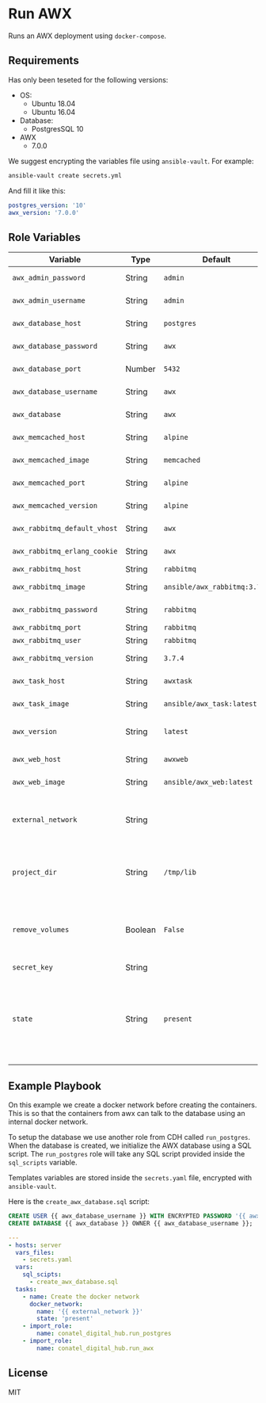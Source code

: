 Run AWX
=========

Runs an AWX deployment using `docker-compose`.

Requirements
------------

Has only been teseted for the following versions:

- OS:
  - Ubuntu 18.04
  - Ubuntu 16.04
- Database:
  - PostgresSQL 10
- AWX
  - 7.0.0

We suggest encrypting the variables file using `ansible-vault`. For example:

```bash
ansible-vault create secrets.yml
```

And fill it like this:

```yaml
postgres_version: '10'
awx_version: '7.0.0'
```

Role Variables
--------------

| Variable | Type | Default | Comments | 
| -------- | ---- | ------- | -------- |
| `awx_admin_password` | String | `admin` | Password for the AWX administrator. |
| `awx_admin_username` | String | `admin` | Username for the AWX administrator. |
| `awx_database_host` | String | `postgres` | Hostname of the PostgreSQL database. |
| `awx_database_password` | String | `awx` | Password of the AWX database administrator. |
| `awx_database_port` | Number | `5432` | Port of the PostgreSQL database. |
| `awx_database_username` | String | `awx` | Username of the AWX database administrator. |
| `awx_database` | String | `awx` | Name of the AWX database. |
| `awx_memcached_host` | String | `alpine` | AWX Memcached container host. |
| `awx_memcached_image` | String | `memcached` | AWX Memcached container image. |
| `awx_memcached_port` | String | `alpine` | AWX Memcached container port. |
| `awx_memcached_version` | String | `alpine` | AWX Memcached container image version. |
| `awx_rabbitmq_default_vhost` | String | `awx` | AWX RabbitMQ default vhost. |
| `awx_rabbitmq_erlang_cookie` | String | `awx` | AWX RabbitMQ erlang cookie. |
| `awx_rabbitmq_host` | String | `rabbitmq` | AWX RabbitMQ host. |
| `awx_rabbitmq_image` | String | `ansible/awx_rabbitmq:3.7.4` | Version of the RabbitMQ container to use for AWX. |
| `awx_rabbitmq_password` | String | `rabbitmq` | AWX RabbitMQ password. |
| `awx_rabbitmq_port` | String | `rabbitmq` | AWX RabbitMQ port. |
| `awx_rabbitmq_user` | String | `rabbitmq` | AWX RabbitMQ user. |
| `awx_rabbitmq_version` | String | `3.7.4` | Version of the RabbitMQ container to use for AWX. |
| `awx_task_host` | String | `awxtask` | Hostname of the AWX task container. |
| `awx_task_image` | String | `ansible/awx_task:latest` | Image of the AWX web container. |
| `awx_version` | String | `latest` | AWX version. Check the [releases](https://github.com/ansible/awx/releases) page for all AWX versions. |
| `awx_web_host` | String | `awxweb` | Hostname of the AWX web container. |
| `awx_web_image` | String | `ansible/awx_web:latest` | Image of the AWX web container. |
| `external_network` | String | | External docker network. Useful to connect the DB to other containers connected to that docker network. |
| `project_dir` | String | `/tmp/lib` | Project directory where the `docker-compose.yml` file and other files will be stored. **Should be an absolute path**. |
| `remove_volumes` | Boolean | `False` | Flag that indicates if the volume related to the database container should be removed after destroying or updating the project. |
| `secret_key` | String |  | AWX secret key. |
| `state` | String | `present` | State of the project. If set to `present` the project will run the `docker-compose.yml` file. If set to `absent` it will stop all the containers and remove the `{{project_dir}}/postgres` folder from the server. |


Example Playbook
----------------

On this example we create a docker network before creating the containers. This is so that the containers from awx can talk to the database using an internal docker network.

To setup the database we use another role from CDH called `run_postgres`. When the database is created, we initialize the AWX database using a SQL script. The `run_postgres` role will take any SQL script provided inside the `sql_scripts` variable.

Templates variables are stored inside the `secrets.yaml` file, encrypted with `ansible-vault`.

Here is the `create_awx_database.sql` script:

```sql
CREATE USER {{ awx_database_username }} WITH ENCRYPTED PASSWORD '{{ awx_database_password }}';
CREATE DATABASE {{ awx_database }} OWNER {{ awx_database_username }};
```

```yaml
---
- hosts: server
  vars_files:
    - secrets.yaml
  vars:
    sql_scipts:
      - create_awx_database.sql
  tasks:
    - name: Create the docker network
      docker_network:
        name: '{{ external_network }}'
        state: 'present'
    - import_role: 
        name: conatel_digital_hub.run_postgres
    - import_role: 
        name: conatel_digital_hub.run_awx
```

License
-------

MIT
